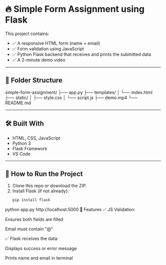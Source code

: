 # 🔥 Simple Form Assignment using Flask

This project contains:
- ✅ A responsive HTML form (name + email)
- ✅ Form validation using JavaScript
- ✅ Python Flask backend that receives and prints the submitted data
- ✅ A 2-minute demo video

---

## 📂 Folder Structure

simple-form-assignment/
├── app.py
├── templates/
│ └── index.html
├── static/
│ ├── style.css
│ └── script.js
├── demo.mp4
└── README.md

---

## 🛠️ Built With

- HTML, CSS, JavaScript
- Python 3
- Flask Framework
- VS Code

---

## 🚀 How to Run the Project

1. Clone this repo or download the ZIP.
2. Install Flask (if not already):
   ```bash
   pip install flask
python app.py
http://localhost:5000
🧪 Features
✅ JS Validation:

Ensures both fields are filled

Email must contain "@"

✅ Flask receives the data:

Displays success or error message

Prints name and email in terminal
